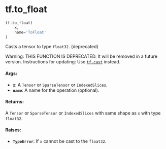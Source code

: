 <div itemscope itemtype="http://developers.google.com/ReferenceObject">
<meta itemprop="name" content="tf.to_float" />
<meta itemprop="path" content="Stable" />
</div>

# tf.to_float

``` python
tf.to_float(
    x,
    name='ToFloat'
)
```

Casts a tensor to type `float32`. (deprecated)

Warning: THIS FUNCTION IS DEPRECATED. It will be removed in a future version.
Instructions for updating:
Use <a href="../tf/cast.md"><code>tf.cast</code></a> instead.

#### Args:

* <b>`x`</b>: A `Tensor` or `SparseTensor` or `IndexedSlices`.
* <b>`name`</b>: A name for the operation (optional).


#### Returns:

A `Tensor` or `SparseTensor` or `IndexedSlices` with same shape as `x` with
type `float32`.


#### Raises:

* <b>`TypeError`</b>: If `x` cannot be cast to the `float32`.